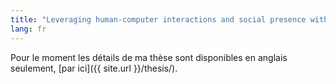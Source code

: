 ```yaml
---
title: "Leveraging human-computer interactions and social presence with physiological computing"
lang: fr
---
```


Pour le moment les détails de ma thèse sont disponibles en anglais seulement, [par ici]({{ site.url }}/thesis/).
